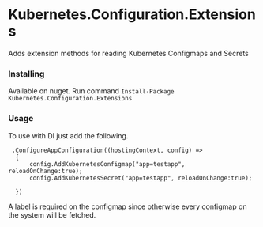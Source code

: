 # Kubernetes.Configuration.Extensions

Adds extension methods for reading Kubernetes Configmaps and Secrets

### Installing

Available on nuget. Run command 
``` Install-Package Kubernetes.Configuration.Extensions ```

### Usage
To use with DI just add the following.
```
 .ConfigureAppConfiguration((hostingContext, config) =>
  {
      config.AddKubernetesConfigmap("app=testapp", reloadOnChange:true);
      config.AddKubernetesSecret("app=testapp", reloadOnChange:true);

  })
```
A label is required on the configmap since otherwise every configmap on the system will be fetched.
